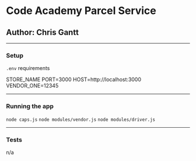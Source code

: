 # Code Academy Parcel Service

## Author: Chris Gantt

---

### Setup

`.env` requirements

STORE_NAME
PORT=3000
HOST=http://localhost:3000
VENDOR_ONE=12345

---

### Running the app

`node caps.js`
`node modules/vendor.js`
`node modules/driver.js`

---

### Tests

n/a
